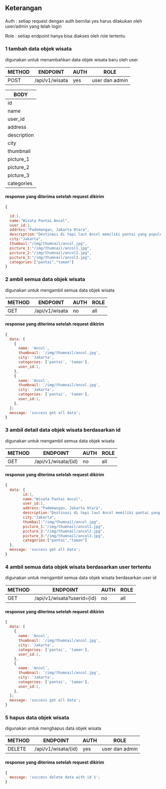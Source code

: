 ## <p>Keterangan</p>

<p>Auth : setiap request dengan auth bernilai yes harus dilakukan oleh user/admin yang telah login </p>
<p>Role : setiap endpoint hanya bisa diakses oleh role tertentu </p>

### 1 tambah data objek wisata

digunakan untuk menambahkan data objek wisata baru oleh user

| METHOD | ENDPOINT       | AUTH | ROLE           |
| ------ | -------------- | ---- | -------------- |
| POST   | /api/v1/wisata | yes  | user dan admin |

| BODY        |
| ----------- |
| id          |
| name        |
| user_id     |
| address     |
| description |
| city        |
| thumbnail   |
| picture_1   |
| picture_2   |
| picture_3   |
| categories  |

#### response yang diterima setelah request dikirim

```js
{

  id:1,
  name:"Wisata Pantai Ancol",
  user_id:1,
  address:"Pademangan, Jakarta Utara",
  description:"Destinasi di tepi laut Ancol memiliki pantai yang populer untuk olahraga air dan kompleks di tepi laut",
  city:"Jakarta",
  thumbail:"/img/thumnail/ancol.jpg",
  picture_1:"/img/thumnail/ancol1.jpg",
  picture_2:"/img/thumnail/ancol2.jpg",
  picture_3:"/img/thumnail/ancol3.jpg",
  categories:["pantai","taman"]
}
```

### 2 ambil semua data objek wisata

digunakan untuk mengambil semua data objek wisata

| METHOD | ENDPOINT       | AUTH | ROLE |
| ------ | -------------- | ---- | ---- |
| GET    | /api/v1/wisata | no   | all  |

#### response yang diterima setelah request dikirim

```js
{
  data: [
    {
      name: 'Ancol',
      thumbnail: '/img/thumnail/ancol.jpg',
      city: 'Jakarta',
      categories: ['pantai', 'taman'],
      user_id:1,
    },
    {
      name: 'Ancol',
      thumbnail: '/img/thumnail/ancol.jpg',
      city: 'Jakarta',
      categories: ['pantai', 'taman'],
      user_id:1,
    },
  ];
  message: 'success get all data';
}
```

### 3 ambil detail data objek wisata berdasarkan id

digunakan untuk mengambil semua data objek wisata

| METHOD | ENDPOINT            | AUTH | ROLE |
| ------ | ------------------- | ---- | ---- |
| GET    | /api/v1/wisata/{id} | no   | all  |

#### response yang diterima setelah request dikirim

```js
{
  data: {
        id:1,
        name:"Wisata Pantai Ancol",
        user_id:1,
        address:"Pademangan, Jakarta Utara",
        description:"Destinasi di tepi laut Ancol memiliki pantai yang populer untuk olahraga air dan kompleks di tepi laut",
        city:"Jakarta",
        thumbail:"/img/thumnail/ancol.jpg",
        picture_1:"/img/thumnail/ancol1.jpg",
        picture_2:"/img/thumnail/ancol2.jpg",
        picture_3:"/img/thumnail/ancol3.jpg",
        categories:["pantai","taman"]
  },
  message: 'success get all data';
}
```

### 4 ambil semua data objek wisata berdasarkan user tertentu

digunakan untuk mengambil semua data objek wisata berdasarkan user id

| METHOD | ENDPOINT                   | AUTH | ROLE |
| ------ | -------------------------- | ---- | ---- |
| GET    | /api/v1/wisata?userid={id} | no   | all  |

#### response yang diterima setelah request dikirim

```js
{
  data: [
    {
      name: 'Ancol',
      thumbnail: '/img/thumnail/ancol.jpg',
      city: 'Jakarta',
      categories: ['pantai', 'taman'],
      user_id:1,
    },
    {
      name: 'Ancol',
      thumbnail: '/img/thumnail/ancol.jpg',
      city: 'Jakarta',
      categories: ['pantai', 'taman'],
      user_id:1,
    },
  ];
  message: 'success get all data';
}
```

### 5 hapus data objek wisata

digunakan untuk menghapus data objek wisata

| METHOD | ENDPOINT            | AUTH | ROLE           |
| ------ | ------------------- | ---- | -------------- |
| DELETE | /api/v1/wisata/{id} | yes  | user dan admin |

#### response yang diterima setelah request dikirim

```js
{
  message: 'success delete data with id 1';
}
```
